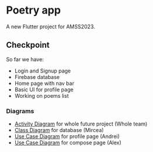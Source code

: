 # Poetry app

A new Flutter project for AMSS2023.

## Checkpoint

So far we have:
- Login and Signup page
- Firebase database
- Home page with nav bar
- Basic UI for profile page
- Working on poems list

### Diagrams
- [Activity Diagram](https://github.com/NacuAndrei/Poems_App/blob/main/ActivityDiagram_WholeProject.jpeg) for whole future project (Whole team)
- [Class Diagram](https://github.com/NacuAndrei/Poems_App/blob/main/backend.md) for database (Mircea)
- [Use Case Diagram](https://github.com/NacuAndrei/Poems_App/blob/main/Login%26Profile_UseCase.png) for profile page (Andrei)
- [Use Case Diagram](https://github.com/NacuAndrei/Poems_App/blob/main/Compose%20poem%20use%20case%20diagram.png) for compose page (Alex)
